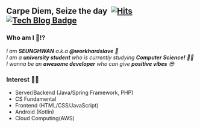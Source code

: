 <!--
**workhardslave/workhardslave** is a ✨ _special_ ✨ repository because its `README.md` (this file) appears on your GitHub profile.

Here are some ideas to get you started:

- 🔭 I’m currently working on ...
- 🌱 I’m currently learning ...
- 👯 I’m looking to collaborate on ...
- 🤔 I’m looking for help with ...
- 💬 Ask me about ...
- 📫 How to reach me: ...
- 😄 Pronouns: ...
- ⚡ Fun fact: ...
-->

## Carpe Diem, Seize the day&nbsp; [![Hits](https://hits.seeyoufarm.com/api/count/incr/badge.svg?url=https%3A%2F%2Fgithub.com%2Fworkhardslave&count_bg=%2379C83D&title_bg=%23555555&icon=&icon_color=%23E7E7E7&title=hits&edge_flat=false)](https://hits.seeyoufarm.com) [![Tech Blog Badge](http://img.shields.io/badge/-Tech%20blog-black?style=flat-square&logo=github&link=https://transferhwang.tistory.com/)](https://transferhwang.tistory.com/) 


### Who am I 🤔⁉&nbsp;

<p>
  <em>
    I am <b>SEUNGHWAN</b> a.k.a <b>@workhardslave</b> 🙏 <br> 
    I am a <b>university student</b> who is currently studying <b>Computer Science!</b> 👨‍💻 <br>
    I wanna be an <b>awesome developer</b> who can give <b>positive vibes</b> 😎 <br>
  </em>  
</p>

### Interest 🎃💥
- Server/Backend (Java/Spring Framework, PHP)
- CS Fundamental
- Frontend (HTML/CSS/JavaScript)
- Android (Kotlin)
- Cloud Computing(AWS)
